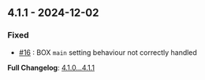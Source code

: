 
## 4.1.1 - 2024-12-02

### Fixed

- [#16](https://github.com/llaville/box-manifest/issues/16) : BOX `main` setting behaviour not correctly handled

**Full Changelog**: [4.1.0...4.1.1](https://github.com/llaville/box-manifest/compare/4.1.0...4.1.1)
